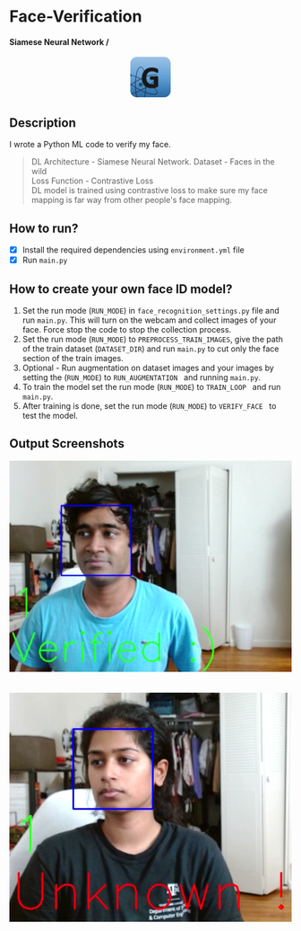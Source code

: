 # Face-Verification
#### Siamese Neural Network / 

<div align="center">
  <a href="https://www.linkedin.com/in/guru-sarath-t-4ab648131/">
    <img src="https://raw.githubusercontent.com/gurusarath1/gurusarath1/main/includes/images/GitHubLogo_G_anitmation.gif" alt="Guru Sarath T" width="72" height="72">
  </a>
</div>

## Description
I wrote a Python ML code to verify my face. <br>
> DL Architecture - Siamese Neural Network. <be>
> Dataset - Faces in the wild  <br>
> Loss Function - Contrastive Loss <br>
DL model is trained using contrastive loss to make sure my face mapping is far way from other people's face mapping.  <br>

## How to run?
- [x] Install the required dependencies using ```environment.yml``` file
- [x] Run ```main.py```

## How to create your own face ID model?
1. Set the run mode (```RUN_MODE```) in ```face_recognition_settings.py``` file and run ```main.py```.  This will turn on the webcam and collect images of your face. Force stop the code to stop the collection process.
2. Set the run mode (```RUN_MODE```) to ```PREPROCESS_TRAIN_IMAGES```, give the path of the train dataset (```DATASET_DIR```) and run ```main.py``` to cut only the face section of the train images.
3. Optional - Run augmentation on dataset images and your images by setting the (```RUN_MODE```) to ```RUN_AUGMENTATION ``` and running ```main.py```.
4. To train the model set the run mode (```RUN_MODE```) to ```TRAIN_LOOP ``` and run ```main.py```.
5. After training is done, set the run mode (```RUN_MODE```) to ```VERIFY_FACE ``` to test the model.


## Output Screenshots

![output1](/md_support/o1.png) <br><br><br>
![output1](/md_support/o2.png) <br><br><br>
